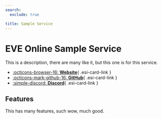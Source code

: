 ```yaml
---
search:
  exclude: true

title: Sample Service
---
```


# EVE Online Sample Service

This is a description, there are many like it, but this one is for this service.

<div class="grid cards" markdown>

- [:octicons-browser-16: __Website__](https://developers.eveonline.com/docs){ .esi-card-link }
- [:octicons-mark-github-16: __GitHub__](https://github.com/esi/esi-docs){ .esi-card-link }
- [:simple-discord: __Discord__](https://eveonline.com/discord){ .esi-card-link }

</div>

## Features

This has many features, such wow, much good.
